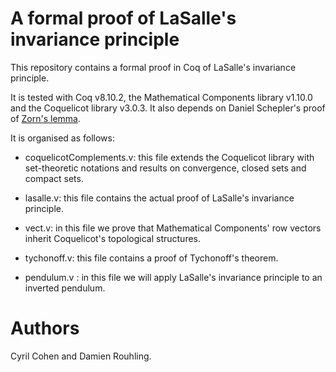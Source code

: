# A formal proof of LaSalle's invariance principle

This repository contains a formal proof in Coq of LaSalle's invariance
principle.

It is tested with Coq v8.10.2, the Mathematical Components library v1.10.0 and
the Coquelicot library v3.0.3. It also depends on Daniel Schepler's proof of
[Zorn's lemma](https://github.com/coq-contribs/zorns-lemma).

It is organised as follows:

- coquelicotComplements.v: this file extends the Coquelicot library with
  set-theoretic notations and results on convergence, closed sets and compact
  sets.

- lasalle.v: this file contains the actual proof of LaSalle's invariance
  principle.

- vect.v: in this file we prove that Mathematical Components' row vectors
  inherit Coquelicot's topological structures.

- tychonoff.v: this file contains a proof of Tychonoff's theorem.

- pendulum.v : in this file we will apply LaSalle's invariance principle to an
  inverted pendulum.

# Authors

Cyril Cohen and Damien Rouhling.